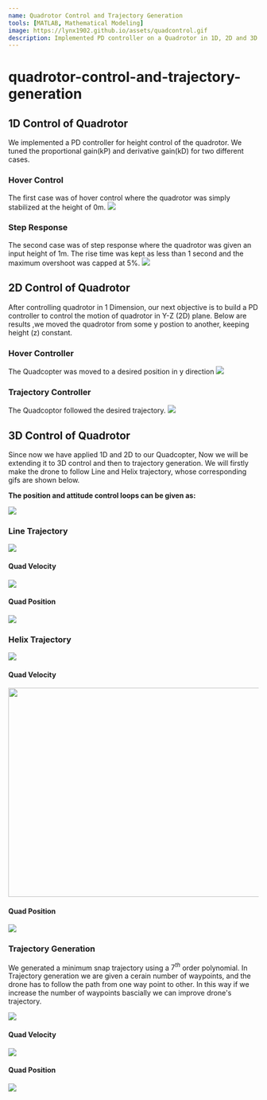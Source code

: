 ```yaml
---
name: Quadrotor Control and Trajectory Generation
tools: [MATLAB, Mathematical Modeling]
image: https://lynx1902.github.io/assets/quadcontrol.gif
description: Implemented PD controller on a Quadrotor in 1D, 2D and 3D 
---
```


# quadrotor-control-and-trajectory-generation
## 1D Control of Quadrotor
We implemented a PD controller for height control of the quadrotor. We tuned the proportional gain(kP) and derivative gain(kD) for two different cases. 



### Hover Control
The first case was of hover control where the quadrotor was simply stabilized at the height of 0m. 
![](https://i.imgur.com/sjb3Hax.gif)


### Step Response
The second case was of step response where the quadrotor was given an input height of 1m.
The rise time was kept as less than 1 second and the maximum overshoot was capped at 5%. 
![](https://i.imgur.com/hUNL5Cy.gif)



## 2D Control of Quadrotor
After controlling quadrotor in 1 Dimension, our next objective is to build a PD controller to control the motion of quadrotor in Y-Z (2D) plane. Below are results ,we moved the quadrotor from some y postion to another, keeping height (z) constant.

### Hover Controller
The Quadcopter was moved to a desired position in y direction
![](https://i.imgur.com/RBx20Oo.gif)

### Trajectory Controller

The Quadcoptor followed the desired trajectory.
![](https://i.imgur.com/alDXe4I.gif)

## 3D Control of Quadrotor

Since now we have applied 1D and 2D to our Quadcopter, Now we will be extending it to 3D control and then to trajectory generation. We will firstly make the drone to follow Line and Helix trajectory, whose corresponding gifs are shown below. 

**The position and attitude control loops can be given as:**

![](https://i.imgur.com/4aPewDa.png)


### Line Trajectory

![](https://i.imgur.com/IXZikkK.gif)

#### **Quad Velocity**
![](https://i.imgur.com/giXTM5l.jpg)

#### **Quad Position**
![](https://i.imgur.com/5B75MVU.jpg)


### Helix Trajectory

![](https://i.imgur.com/U2YcQ1g.gif)

#### **Quad Velocity**
<!-- ![](https://i.imgur.com/5pvjgz5.png =500x300) -->
<img src="https://i.imgur.com/5pvjgz5.png" width='560' height='420'/>

#### **Quad Position**
![](https://i.imgur.com/nsXInF3.jpg)


### Trajectory Generation

We generated a minimum snap trajectory using a $7^{th}$ order polynomial. In Trajectory generation we are given a cerain number of waypoints, and the drone has to follow the path from one way point to other. In this way if we increase the number of waypoints bascially we can improve drone's trajectory.

![](https://i.imgur.com/agvmTQC.gif)

#### **Quad Velocity**
![](https://i.imgur.com/m5QtAeB.jpg)

#### **Quad Position**
![](https://i.imgur.com/426y7HL.jpg)
